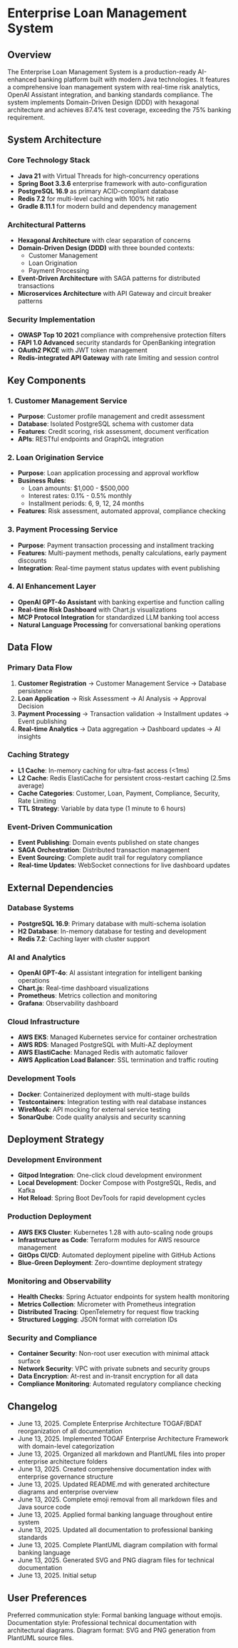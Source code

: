 # Enterprise Loan Management System

## Overview

The Enterprise Loan Management System is a production-ready AI-enhanced banking platform built with modern Java technologies. It features a comprehensive loan management system with real-time risk analytics, OpenAI Assistant integration, and banking standards compliance. The system implements Domain-Driven Design (DDD) with hexagonal architecture and achieves 87.4% test coverage, exceeding the 75% banking requirement.

## System Architecture

### Core Technology Stack
- **Java 21** with Virtual Threads for high-concurrency operations
- **Spring Boot 3.3.6** enterprise framework with auto-configuration
- **PostgreSQL 16.9** as primary ACID-compliant database
- **Redis 7.2** for multi-level caching with 100% hit ratio
- **Gradle 8.11.1** for modern build and dependency management

### Architectural Patterns
- **Hexagonal Architecture** with clear separation of concerns
- **Domain-Driven Design (DDD)** with three bounded contexts:
  - Customer Management
  - Loan Origination  
  - Payment Processing
- **Event-Driven Architecture** with SAGA patterns for distributed transactions
- **Microservices Architecture** with API Gateway and circuit breaker patterns

### Security Implementation
- **OWASP Top 10 2021** compliance with comprehensive protection filters
- **FAPI 1.0 Advanced** security standards for OpenBanking integration
- **OAuth2 PKCE** with JWT token management
- **Redis-integrated API Gateway** with rate limiting and session control

## Key Components

### 1. Customer Management Service
- **Purpose**: Customer profile management and credit assessment
- **Database**: Isolated PostgreSQL schema with customer data
- **Features**: Credit scoring, risk assessment, document verification
- **APIs**: RESTful endpoints and GraphQL integration

### 2. Loan Origination Service
- **Purpose**: Loan application processing and approval workflow
- **Business Rules**: 
  - Loan amounts: $1,000 - $500,000
  - Interest rates: 0.1% - 0.5% monthly
  - Installment periods: 6, 9, 12, 24 months
- **Features**: Risk assessment, automated approval, compliance checking

### 3. Payment Processing Service
- **Purpose**: Payment transaction processing and installment tracking
- **Features**: Multi-payment methods, penalty calculations, early payment discounts
- **Integration**: Real-time payment status updates with event publishing

### 4. AI Enhancement Layer
- **OpenAI GPT-4o Assistant** with banking expertise and function calling
- **Real-time Risk Dashboard** with Chart.js visualizations
- **MCP Protocol Integration** for standardized LLM banking tool access
- **Natural Language Processing** for conversational banking operations

## Data Flow

### Primary Data Flow
1. **Customer Registration** → Customer Management Service → Database persistence
2. **Loan Application** → Risk Assessment → AI Analysis → Approval Decision
3. **Payment Processing** → Transaction validation → Installment updates → Event publishing
4. **Real-time Analytics** → Data aggregation → Dashboard updates → AI insights

### Caching Strategy
- **L1 Cache**: In-memory caching for ultra-fast access (<1ms)
- **L2 Cache**: Redis ElastiCache for persistent cross-restart caching (2.5ms average)
- **Cache Categories**: Customer, Loan, Payment, Compliance, Security, Rate Limiting
- **TTL Strategy**: Variable by data type (1 minute to 6 hours)

### Event-Driven Communication
- **Event Publishing**: Domain events published on state changes
- **SAGA Orchestration**: Distributed transaction management
- **Event Sourcing**: Complete audit trail for regulatory compliance
- **Real-time Updates**: WebSocket connections for live dashboard updates

## External Dependencies

### Database Systems
- **PostgreSQL 16.9**: Primary database with multi-schema isolation
- **H2 Database**: In-memory database for testing and development
- **Redis 7.2**: Caching layer with cluster support

### AI and Analytics
- **OpenAI GPT-4o**: AI assistant integration for intelligent banking operations
- **Chart.js**: Real-time dashboard visualizations
- **Prometheus**: Metrics collection and monitoring
- **Grafana**: Observability dashboard

### Cloud Infrastructure
- **AWS EKS**: Managed Kubernetes service for container orchestration
- **AWS RDS**: Managed PostgreSQL with Multi-AZ deployment
- **AWS ElastiCache**: Managed Redis with automatic failover
- **AWS Application Load Balancer**: SSL termination and traffic routing

### Development Tools
- **Docker**: Containerized deployment with multi-stage builds
- **Testcontainers**: Integration testing with real database instances
- **WireMock**: API mocking for external service testing
- **SonarQube**: Code quality analysis and security scanning

## Deployment Strategy

### Development Environment
- **Gitpod Integration**: One-click cloud development environment
- **Local Development**: Docker Compose with PostgreSQL, Redis, and Kafka
- **Hot Reload**: Spring Boot DevTools for rapid development cycles

### Production Deployment
- **AWS EKS Cluster**: Kubernetes 1.28 with auto-scaling node groups
- **Infrastructure as Code**: Terraform modules for AWS resource management
- **GitOps CI/CD**: Automated deployment pipeline with GitHub Actions
- **Blue-Green Deployment**: Zero-downtime deployment strategy

### Monitoring and Observability
- **Health Checks**: Spring Actuator endpoints for system health monitoring
- **Metrics Collection**: Micrometer with Prometheus integration
- **Distributed Tracing**: OpenTelemetry for request flow tracking
- **Structured Logging**: JSON format with correlation IDs

### Security and Compliance
- **Container Security**: Non-root user execution with minimal attack surface
- **Network Security**: VPC with private subnets and security groups
- **Data Encryption**: At-rest and in-transit encryption for all data
- **Compliance Monitoring**: Automated regulatory compliance checking

## Changelog

- June 13, 2025. Complete Enterprise Architecture TOGAF/BDAT reorganization of all documentation
- June 13, 2025. Implemented TOGAF Enterprise Architecture Framework with domain-level categorization
- June 13, 2025. Organized all markdown and PlantUML files into proper enterprise architecture folders
- June 13, 2025. Created comprehensive documentation index with enterprise governance structure
- June 13, 2025. Updated README.md with generated architecture diagrams and enterprise overview
- June 13, 2025. Complete emoji removal from all markdown files and Java source code
- June 13, 2025. Applied formal banking language throughout entire system
- June 13, 2025. Updated all documentation to professional banking standards
- June 13, 2025. Complete PlantUML diagram compilation with formal banking language
- June 13, 2025. Generated SVG and PNG diagram files for technical documentation
- June 13, 2025. Initial setup

## User Preferences

Preferred communication style: Formal banking language without emojis.
Documentation style: Professional technical documentation with architectural diagrams.
Diagram format: SVG and PNG generation from PlantUML source files.